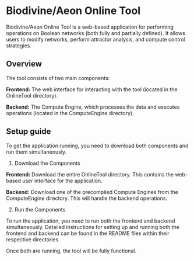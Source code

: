 # Biodivine/Aeon Online Tool

Biodivine/Aeon Online Tool is a web-based application for performing operations on Boolean networks (both fully and partially defined). It allows users to modify networks, perform attractor analysis, and compute control strategies.

## Overview

The tool consists of two main components:

**Frontend:** The web interface for interacting with the tool (located in the OnlineTool directory).
    
**Backend:** The Compute Engine, which processes the data and executes operations (located in the ComputeEngine directory).

## Setup guide

To get the application running, you need to download both components and run them simultaneously.

1) Download the Components

**Frontend:** Download the entire OnlineTool directory. This contains the web-based user interface for the application.
    
**Backend:** Download one of the precompiled Compute Engines from the ComputeEngine directory. This will handle the backend operations.

2) Run the Components

To run the application, you need to run both the frontend and backend simultaneously. Detailed instructions for setting up and running both the frontend and backend can be found in the README files within their respective directories.

Once both are running, the tool will be fully functional.
